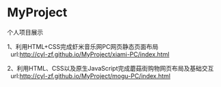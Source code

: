 # MyProject
个人项目展示

1、利用HTML+CSS完成虾米音乐网PC网页静态页面布局<br>
&nbsp;&nbsp;url:http://cyl-zf.github.io/MyProject/xiami-PC/index.html

2、利用HTML、CSS以及原生JavaScript完成蘑菇街购物网页布局及基础交互<br>
&nbsp;&nbsp;url:http://cyl-zf.github.io/MyProject/mogu-PC/index.html